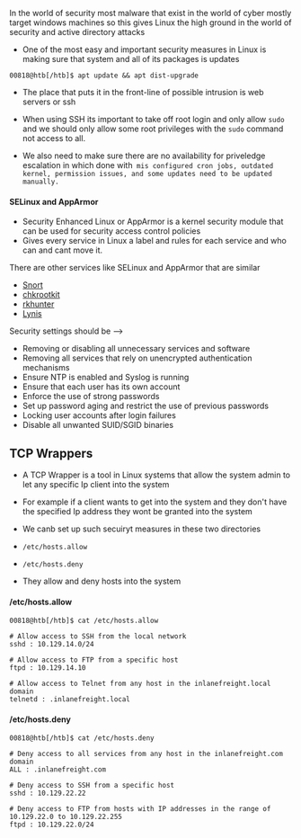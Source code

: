 In the world of security most malware that exist in the world of cyber mostly target windows machines so this gives Linux the high ground in the world of security and active directory attacks 

- One of the most easy and important security measures in Linux is making sure that system and all of its packages is updates 

```shell-session
00818@htb[/htb]$ apt update && apt dist-upgrade
```

- The place that puts it in the front-line of possible intrusion is web servers or ssh 

- When using SSH its important to take off root login and only allow `sudo` and we should only allow some root privileges with the `sudo` command not access to all. 

- We also need to make sure there are no availability for priveledge escalation in which done with` mis configured cron jobs, outdated kernel, permission issues, and some updates need to be updated manually.`  

#### SELinux and AppArmor
-  Security Enhanced Linux or AppArmor is a kernel security module that can be used for security access control policies
-  Gives every service in Linux a label and rules for each service and who can and cant move it. 

There are other services like SELinux and AppArmor that are similar 

- [Snort](https://www.snort.org/)
- [chkrootkit](http://www.chkrootkit.org/)
- [rkhunter](https://packages.debian.org/sid/rkhunter)
- [Lynis](https://cisofy.com/lynis/)

Security settings should be --> 

- Removing or disabling all unnecessary services and software
- Removing all services that rely on unencrypted authentication mechanisms
- Ensure NTP is enabled and Syslog is running
- Ensure that each user has its own account
- Enforce the use of strong passwords
- Set up password aging and restrict the use of previous passwords
- Locking user accounts after login failures
- Disable all unwanted SUID/SGID binaries

## TCP Wrappers 
- A TCP Wrapper is a tool in Linux systems that allow the system admin to let any specific Ip client into the system 
- For example if a client wants to get into the system and they don't have the specified Ip address they wont be granted into the system
- We canb set up such secuiryt measures in these two directories 

- `/etc/hosts.allow`
    
- `/etc/hosts.deny`

- They allow and deny hosts into the system 

#### /etc/hosts.allow

```shell-session
00818@htb[/htb]$ cat /etc/hosts.allow

# Allow access to SSH from the local network
sshd : 10.129.14.0/24

# Allow access to FTP from a specific host
ftpd : 10.129.14.10

# Allow access to Telnet from any host in the inlanefreight.local domain
telnetd : .inlanefreight.local
```

#### /etc/hosts.deny

```shell-session
00818@htb[/htb]$ cat /etc/hosts.deny

# Deny access to all services from any host in the inlanefreight.com domain
ALL : .inlanefreight.com

# Deny access to SSH from a specific host
sshd : 10.129.22.22

# Deny access to FTP from hosts with IP addresses in the range of 10.129.22.0 to 10.129.22.255
ftpd : 10.129.22.0/24
```

